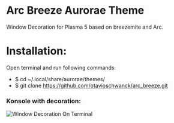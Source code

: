 # Arc Breeze Aurorae Theme

Window Decoration for Plasma 5 based on breezemite and Arc.

# Installation:
Open terminal and run following commands:

- $ cd ~/.local/share/aurorae/themes/
- $ git clone https://github.com/otavioschwanck/arc_breeze.git

### Konsole with decoration:

![Window Decoration On Terminal](http://i.imgur.com/j5nOgnz.png)

